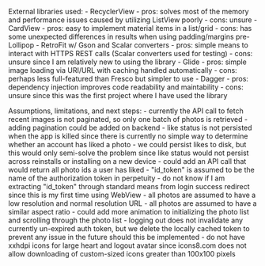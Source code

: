External libraries used:
	- RecyclerView
		- pros: solves most of the memory and performance issues caused by utilizing ListView poorly
		- cons: unsure
	- CardView
		- pros: easy to implement material items in a list/grid
		- cons: has some unexpected differences in results when using padding/margins pre-Lollipop
	- RetroFit w/ Gson and Scalar converters
		- pros: simple means to interact with HTTPS REST calls (Scalar converters used for testing)
		- cons: unsure since I am relatively new to using the library
	- Glide
		- pros: simple image loading via URI/URL with caching handled automatically
		- cons: perhaps less full-featured than Fresco but simpler to use
	- Dagger
		- pros: dependency injection improves code readability and maintability
		- cons: unsure since this was the first project where I have used the library
		
		
Assumptions, limitations, and next steps:
	- currently the API call to fetch recent images is not paginated, so only one batch of photos is retrieved
		- adding pagination could be added on backend
	- like status is not persisted when the app is killed since there is currently no simple way to determine whether an account has liked a photo
		- we could persist likes to disk, but this would only semi-solve the problem since like status would not persist across reinstalls or installing on a new device
		- could add an API call that would return all photo ids a user has liked
	- "id_token" is assumed to be the name of the authorization token in perpetuity
		- do not know if I am extracting "id_token" through standard means from login success redirect since this is my first time using WebView
	- all photos are assumed to have a low resolution and normal resolution URL
	- all photos are assumed to have a similar aspect ratio
	- could add more animation to initializing the photo list and scrolling through the photo list
	- logging out does not invalidate any currently un-expired auth token, but we delete the locally cached token to prevent any issue in the future should this be implemented
	- do not have xxhdpi icons for large heart and logout avatar since icons8.com does not allow downloading of custom-sized icons greater than 100x100 pixels
	